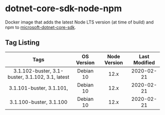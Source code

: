# dotnet-core-sdk-node-npm

Docker image that adds the latest Node LTS version (at time of build) and npm to
[microsoft-dotnet-core-sdk](https://hub.docker.com/_/microsoft-dotnet-core-sdk/).

## Tag Listing

| Tags | OS Version | Node Version | Last Modified |
|:----:|:----------:|:------------:|:-------------:|
| 3.1.102-buster, 3.1-buster, 3.1.102, 3.1, latest | Debian 10 | 12.x | 2020-02-21 |
| 3.1.101-buster, 3.1.101, | Debian 10 | 12.x | 2020-02-21 |
| 3.1.100-buster, 3.1.100 | Debian 10 | 12.x | 2020-02-21 |
